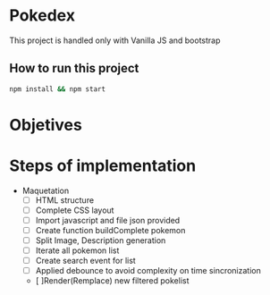 # Pokedex

This project is handled only with Vanilla JS and bootstrap

## How to run this project

```bash
npm install && npm start
```

# Objetives

# Steps of implementation

- Maquetation
  - [ ] HTML structure
  - [ ] Complete CSS layout
  - [ ] Import javascript and file json provided
  - [ ] Create function buildComplete pokemon
  - [ ] Split Image, Description generation
  - [ ] Iterate all pokemon list
  - [ ] Create search event for list
  - [ ] Applied debounce to avoid complexity on time sincronization
  - [ ]Render(Remplace) new filtered pokelist
